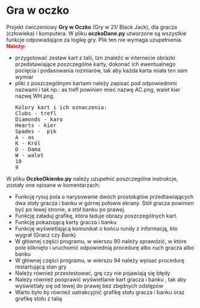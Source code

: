 # Gra w oczko
Projekt ćwiczeniowy <b>Gry w Oczko</b> (Gry w 21/ Black Jack), dla gracza (człowieka) i komputera.
W pliku <b>oczkoDane.py</b> utworzone są wszystkie funkcje odpowadające za logikę gry. Plik ten nie wymaga uzupełnienia.
<B><font color ="red">Należy:</font> </b>
<ul>
<li>przygotować zestaw kart z talii, tzn znaleźć w internecie obrazki przedstawiające poszczególne karty, dokonać ich ewentualnego pocięcia i podasowania rozmiarów, tak aby każda
karta miała ten sam wymiar</li>
<li>pliki z poszczególnymi kartami należy zapisać pod odpowiednimi nazwami i tak np.: as trefl powinien mieć nazwę AC.png, walet kier nazwę WH.png.
<pre>
Kolory kart i ich oznaczenia:
Clubs - trefl
Diamonds - karo
Hearts - kier
Spades -  pik 
A - as
K - Król
D - Dama
W - walet
10
9
</pre>
</li>
</ul>

W pliku <b>OczkoOkienko.py</b> należy uzupełnić poszczególne instrukcje, zostały one opisane w komentarzach:
<ul>
<li>Funkcję rysuj pola o narysowanie dwóch prostokątów przedtawiających dwa stoły gracza i banku w górnej połowie ekrany.
Stół gracza powinien być po lewej stronie, a stół banku po prawej.</li>
<li>Funkcję załaduj grafikę, która ładuje obrazy poszczególnych kart.</li>
<li>Funkcję pokazującą karty gracza i banku</li>
<li>Funkcję wyświetlającą komunikat o końcu rundy z informacją, kto wygrał (Gracz czy Bank)</li>
<li>W głównej części programu, w wierszu 90 należy sprawdzić, w które pole kliknięto i uruchomić odpowiednią procedurę albo ruch gracza albo banku</li>
<li>W głównej części programu, w wierszu 94 należy wpisać procedurę restartującą stan gry</li>
<li>Należy również przestestować, grę czy nie pojawiają się błędy</li>
<li>Należy również pooprawić wyświetlanie kart gracza i banku , tak aby wyświetlały się od lewej do prawej bez zbędnych odstępów</li>  
<li>Warto było by również uatrakcyjnić grafikę stołu gracza i banku oraz grafikę stołu z talią</li>    
